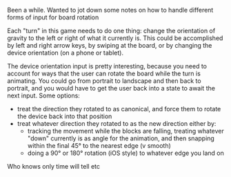 Been a while. Wanted to jot down some notes on how to handle different forms of input for board rotation

Each "turn" in this game needs to do one thing: change the orientation of gravity to the left or right of what it currently is. This could be accomplished by left and right arrow keys, by swiping at the board, or by changing the device orientation (on a phone or tablet).

The device orientation input is pretty interesting, because you need to account for ways that the user can rotate the board while the turn is animating. You could go from portrait to landscape and then back to portrait, and you would have to get the user back into a state to await the next input. Some options:

- treat the direction they rotated to as canonical, and force them to rotate the device back into that position
- treat whatever direction they rotated to as the new direction either by:
  - tracking the movement while the blocks are falling, treating whatever "down" currently is as angle for the animation, and then snapping within the final 45° to the nearest edge (v smooth)
  - doing a 90° or 180° rotation (iOS style) to whatever edge you land on

Who knows only time will tell etc
